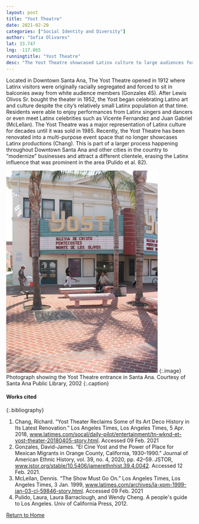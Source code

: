 ```yaml
---
layout: post
title: "Yost Theatre"
date: 2021-02-20
categories: ["Social Identity and Diversity"]
author: "Sofia Olivares"
lat: 33.747
lng: -117.865
runningtitle: "Yost Theatre"
desc: "The Yost Theatre showcased Latinx culture to large audiences for decades and served as a site of entertainment for the Latinx community of Santa Ana."
---
```

Located in Downtown Santa Ana, The Yost Theatre opened in 1912 where Latinx visitors were originally racially segregated and forced to sit in balconies away from white audience members (Gonzales 45). After Lewis Olivos Sr. bought the theater in 1952, the Yost began celebrating Latino art and culture despite the city’s relatively small Latinx population at that time. Residents were able to enjoy performances from Latinx singers and dancers or even meet Latinx celebrities such as Vicente Fernandez and Juan Gabriel (McLellan). The Yost Theatre was a major representation of Latinx culture for decades until it was sold in 1985. Recently, the Yost Theatre has been renovated into a multi-purpose event space that no longer showcases Latinx productions (Chang). This is part of a larger process happening throughout Downtown Santa Ana and other cities in the country to “modernize” businesses and attract a different clientele, erasing the Latinx influence that was prominent in the area (Pulido et al. 82).

![Yost Theatre](images/YostTheatre_Pin1_Image1.jpg)
   {:.image} 
Photograph showing the Yost Theatre entrance in Santa Ana. Courtesy of Santa Ana Public Library, 2002
   {:.caption} 

#### Works cited

{:.bibliography}
1. Chang, Richard. “Yost Theater Reclaims Some of Its Art Deco History in Its Latest Renovation.” Los Angeles Times, Los Angeles Times, 5 Apr. 2018, www.latimes.com/socal/daily-pilot/entertainment/tn-wknd-et-yost-theater-20180405-story.html. Accessed 09 Feb. 2021
2. Gonzales, David-James. “El Cine Yost and the Power of Place for Mexican Migrants in Orange County, California, 1930–1990.” Journal of American Ethnic History, vol. 39, no. 4, 2020, pp. 42–59. JSTOR, www.jstor.org/stable/10.5406/jamerethnhist.39.4.0042. Accessed 12 Feb. 2021.
3. McLellan, Dennis. “The Show Must Go On.” Los Angeles Times, Los Angeles Times, 3 Jan. 1999, www.latimes.com/archives/la-xpm-1999-jan-03-cl-59846-story.html. Accessed 09 Feb. 2021
4. Pulido, Laura, Laura Barraclough, and Wendy Cheng. A people's guide to Los Angeles. Univ of California Press, 2012.

[Return to Home](https://uclachicanxstudies.github.io/BarrioSuburbanisms/)
